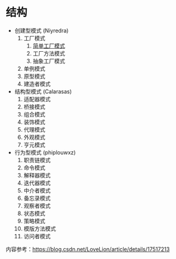# 结构

- 创建型模式 (Niyredra)
    1. 工厂模式 
       1. [简单工厂模式](./demo/niyredra/factory/simple/Application.java)
       2. 工厂方法模式
       3. 抽象工厂模式
    2. 单例模式
    3. 原型模式
    4. 建造者模式
- 结构型模式 (Calarasas)
    1. 适配器模式
    2. 桥接模式
    3. 组合模式
    4. 装饰模式
    5. 代理模式
    6. 外观模式
    7. 亨元模式
- 行为型模式 (phiplouwxz)
    1. 职责链模式
    2. 命令模式
    3. 解释器模式
    4. 迭代器模式
    5. 中介者模式
    6. 备忘录模式
    7. 观察者模式
    8. 状态模式
    9. 策略模式
    10. 模版方法模式
    11. 访问者模式


内容参考：https://blog.csdn.net/LoveLion/article/details/17517213



